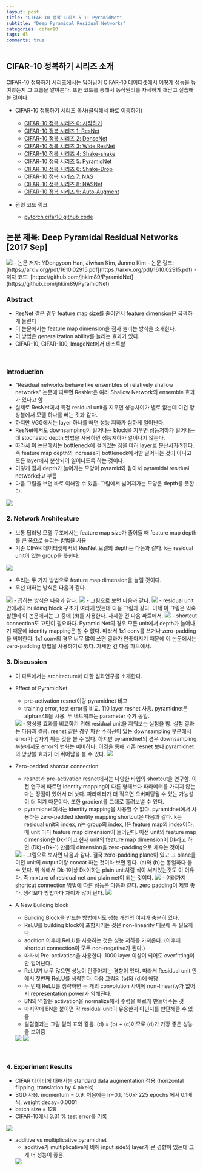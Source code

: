 ```yaml
---
layout: post
title: "CIFAR-10 정복 시리즈 5-1: PyramidNet"
subtitle: "Deep Pyramidal Residual Networks"
categories: cifar10
tags: dl
comments: true
---
```


## CIFAR-10 정복하기 시리즈 소개
CIFAR-10 정복하기 시리즈에서는 딥러닝이 CIFAR-10 데이터셋에서 어떻게 성능을 높여왔는지 그 흐름을 알아본다. 또한 코드를 통해서 동작원리를 자세하게 깨닫고 실습해볼 것이다. 

- CIFAR-10 정복하기 시리즈 목차(클릭해서 바로 이동하기)
  - [CIFAR-10 정복 시리즈 0: 시작하기](https://dnddnjs.github.io/cifar10/2018/10/08/start_cifar10/)
  - [CIFAR-10 정복 시리즈 1: ResNet](https://dnddnjs.github.io/cifar10/2018/10/09/resnet/)
  - [CIFAR-10 정복 시리즈 2: DenseNet](https://dnddnjs.github.io/cifar10/2018/10/11/densenet/)
  - [CIFAR-10 정복 시리즈 3: Wide ResNet](https://dnddnjs.github.io/cifar10/2018/10/12/wide_resnet/)
  - [CIFAR-10 정복 시리즈 4: Shake-shake](https://dnddnjs.github.io/cifar10/2018/10/13/shake_shake/)
  - [CIFAR-10 정복 시리즈 5: PyramidNet](https://dnddnjs.github.io/cifar10/2018/10/24/pyramidnet/)
  - [CIFAR-10 정복 시리즈 6: Shake-Drop](https://dnddnjs.github.io/cifar10/2018/10/19/shake_drop/)
  - [CIFAR-10 정복 시리즈 7: NAS](https://dnddnjs.github.io/cifar10/2018/11/04/nas/)
  - [CIFAR-10 정복 시리즈 8: NASNet](https://dnddnjs.github.io/cifar10/2018/11/03/nasnet/)
  - [CIFAR-10 정복 시리즈 9: Auto-Augment](https://dnddnjs.github.io/cifar10/2018/10/31/autoaugment/)

- 관련 코드 링크
  - [pytorch cifar10 github code](https://github.com/dnddnjs/pytorch-cifar10) 
  

## 논문 제목: Deep Pyramidal Residual Networks [2017 Sep]

<img src="https://www.dropbox.com/s/ieukhhznpdtqqoc/Screenshot%202018-10-24%2016.14.35.png?dl=1">
- 논문 저자: YDongyoon Han, Jiwhan Kim, Junmo Kim
- 논문 링크: [https://arxiv.org/pdf/1610.02915.pdf](https://arxiv.org/pdf/1610.02915.pdf)
- 저자 코드: [https://github.com/jhkim89/PyramidNet](https://github.com/jhkim89/PyramidNet)

<br/>

### Abstract
- ResNet 같은 경우 feature map size를 줄이면서 feature dimension은 급격하게 늘린다
- 이 논문에서는 feature map dimension을 점자 늘리는 방식을 소개한다. 
- 이 방법은 generalization ability를 늘리는 효과가 있다.
- CIFAR-10, CIFAR-100, ImageNet에서 테스트함

<br/>

### Introduction
- "Residual networks behave
like ensembles of relatively shallow networks" 논문에 따르면 ResNet은 여러 Shallow Network의 ensemble 효과가 있다고 함
- 실제로 ResNet에서 특정 residual unit을 지우면 성능차이가 별로 없는데 이건 앙상블에서 모델 하나를 빼는 것과 같다.
- 하지만 VGG에서는 layer 하나를 빼면 성능 저하가 심하게 일어난다. 
- ResNet에서도 downsampling이 일어나는 block을 지우면 성능저하가 일어나는데 stochastic depth 방법을 사용하면 성능저하가 일어나지 않는다. 
- 따라서 이 논문에서는 bottleneck에 걸려있는 짐을 여러 layer로 분산시키려한다. 즉 feature map depth의 increase가 bottleneck에서만 일어나는 것이 아니고 모든 layer에서 분산되어 일어나도록 하는 것이다.
- 이렇게 점차 depth가 늘어가는 모양이 pyramid와 같아서 pyramidal residual network라고 부름
- 다음 그림을 보면 바로 이해할 수 있음. 그림에서 넓어져가는 모양은 depth를 뜻한다.

<img src="https://www.dropbox.com/s/fm7yui43ojdt5rt/Screenshot%202018-10-24%2015.36.15.png?dl=1"> 

<br/>

### 2. Network Architecture
- 보통 딥러닝 모델 구조에서는 feature map size가 줄어들 때 feature map depth를 큰 폭으로 늘리는 방법을 사용
- 기존 CIFAR 데이터셋에서의 ResNet 모델의 depth는 다음과 같다. k는 residual unit이 있는 group을 뜻한다.
<img src="https://www.dropbox.com/s/vnniq1ukyeqms2n/Screenshot%202018-10-24%2015.42.25.png?dl=1">

- 우리는 두 가지 방법으로 feature map dimension을 늘릴 것이다.
- 우선 더하는 방식은 다음과 같다.
<img src="https://www.dropbox.com/s/kz410nnpp8qma2b/Screenshot%202018-10-24%2016.08.30.png?dl=1">
- 곱하는 방식은 다음과 같다.
<img src="https://www.dropbox.com/s/cpghqys45lw2lax/Screenshot%202018-10-24%2016.13.27.png?dl=1">
- 그림으로 보면 다음과 같다. 
<img src="https://www.dropbox.com/s/ohfl1n8p3icjli3/Screenshot%202018-10-24%2016.13.57.png?dl=1">
- residual unit안에서의 building block 구조가 여러개 있는데 다음 그림과 같다. 이제 이 그림은 익숙할텐데 이 논문에서는 그 중에 (d)를 사용한다. 자세한 건 다음 파트에서.
<img src="https://www.dropbox.com/s/5qv21enadkxwefq/Screenshot%202018-10-24%2016.38.13.png?dl=1">
- shortcut connection도 고민이 필요하다. Pyramid Net의 경우 모든 unit에서 depth가 늘어나기 때문에 identity mapping은 할 수 없다. 따라서 1x1 conv를 쓰거나 zero-padding을 써야한다. 1x1 conv의 경우 너무 많이 쓰면 결과가 안좋아지기 때문에 이 논문에서는 zero-padding 방법을 사용하기로 했다. 자세한 건 다음 파트에서.

<br/>

### 3. Discussion
- 이 파트에서는 architecture에 대한 심화연구를 소개한다. 
- Effect of PyramidNet
  - pre-activation resnet이랑 pyramidnet 비교
  - training error, test error를 비교. 110 layer resnet 사용. pyramidnet은 alpha=48을 사용. 두 네트워크는 parameter 수가 동일.
  <img src="https://www.dropbox.com/s/en3sz3dprla5hjy/Screenshot%202018-10-24%2017.11.07.png?dl=1">
  - 앙상블 효과를 비교하기 위해 residual unit을 지워보는 실험을 함. 실험 결과는 다음과 같음. resnet 같은 경우 파란 수직선이 있는 downsampling 부분에서 error가 갑자기 튀는 것을 볼 수 있다. 하지만 pyramidnet의 경우 downsampling 부분에서도 error의 변화는 미비하다. 이것을 통해 기존 resnet 보다 pyramidnet의 앙상블 효과가 더 뛰어남을 볼 수 있다. 
  <img src="https://www.dropbox.com/s/68osemsp4orh1y6/Screenshot%202018-10-24%2017.15.05.png?dl=1">

- Zero-padded shorcut connection
  - resnet과 pre-activation resnet에서는 다양한 타입의 shortcut을 연구함. 이전 연구에 따르면 identity mapping이 다른 형태보다 파라메터를 가지지 않는다는 장점이 있어서 더 낫다. 파라메터가 더 적으면 오버피팅될 수 있는 가능성이 더 적기 때문이다. 또한 gradient를 그대로 흘려보낼 수 있다.
  - pyramidnet에서는 identity mapping을 사용할 수 없다. pyramidnet에서 사용하는 zero-padded identity mapping shortcut은 다음과 같다. k는 residual unit의 index, n는 group의 index, l은 feature map의 index이다. 매 unit 마다 feature map dimension이 늘어난다. 이전 unit의 feature map dimension은 Dk-1이고 현재 unit의 feature map dimension이 Dk라고 하면 (Dk)-(Dk-1) 만큼의 dimension을 zero-padding으로 채우는 것이다. 
  <img src="https://www.dropbox.com/s/ebj0hlb2n1s9lro/Screenshot%202018-10-24%2017.20.46.png?dl=1">
  - 그림으로 보자면 다음과 같다. 결국 zero-padding plane이 있고 그 plane을 이전 unit의 output이랑 concat 하는 것이라 보면 된다. (a)와 (b)는 동일하다 볼 수 있다. 위 식에서 Dk-1이상 Dk이하는 plain unit처럼 식이 써져있는것도 이 이유다. 즉 mixture of residual net and plain net이 되는 것이다.
  <img src="https://www.dropbox.com/s/gojtryzv82pvexb/Screenshot%202018-10-24%2017.27.00.png?dl=1">
  - 여러가지 shortcut connection 방법에 따른 성능은 다음과 같다. zero padding이 제일 좋다. 생각보다 방법마다 차이가 많이 난다.
  <img src="https://www.dropbox.com/s/cletnha9n1tkemy/Screenshot%202018-10-24%2017.44.03.png?dl=1">
  

- A New Building block
  - Building Block을 만드는 방법에서도 성능 개선의 여지가 충분히 있다. 
  - ReLU를 building block에 포함시키는 것은 non-linearity 때문에 꼭 필요하다.
  - addition 이후에 ReLU를 사용하는 것은 성능 저하를 가져온다. (이후에 shortcut connection이 모두 non-negative가 된다.)
  - 따라서 Pre-activation을 사용한다. 1000 layer 이상이 되어도 overfitting이 안 일어난다.
  - ReLU가 너무 많으면 성능이 안좋아지는 경향이 있다. 따라서 Residual unit 안에서 첫번째 ReLU를 생략한다. 다음 그림의 (b)와 (d)에 해당
  - 두 번째 ReLU를 생략하면 두 개의 convolution 사이에 non-linearity가 없어서 representation power가 약해진다.
  - BN의 역할은 activation을 normalize해서 수렴을 빠르게 만들어주는 것
  - 마지막에 BN을 붙이면 각 residual unit이 유용한지 아닌지를 판단해줄 수 있음
  - 실험결과는 그림 밑의 표와 같음. (d) = (b) + (c)이므로 (d)가 가장 좋은 성능을 보여줌
  <img src="https://www.dropbox.com/s/lv6lvozm1uzgm4h/Screenshot%202018-10-24%2021.15.39.png?dl=1">
  <img src="https://www.dropbox.com/s/44jj5jllnuafs4c/Screenshot%202018-10-24%2021.22.00.png?dl=1">

<br/>

### 4. Experiment Results
- CIFAR 데이터에 대해서는 standard data augmentation 적용 (horizontal flipping, translation by 4 pixels)
- SGD 사용. momentum = 0.9, 처음에는 lr=0.1, 150와 225 epochs 에서 0.1배씩, weight decay=0.0001
- batch size = 128
- CIFAR-10에서 3.31 % test error를 기록
<img src="https://www.dropbox.com/s/3y88bc0n16mmisf/Screenshot%202018-10-24%2021.24.21.png?dl=1">

- additive vs multiplicative pyramidnet
  - additive가 multiplicative에 비해 input side의 layer가 큰 경향이 있는데 그게 더 성능이 좋음.
  <img src="https://www.dropbox.com/s/vsvjwn6fw8amhf7/Screenshot%202018-10-24%2021.34.18.png?dl=1">